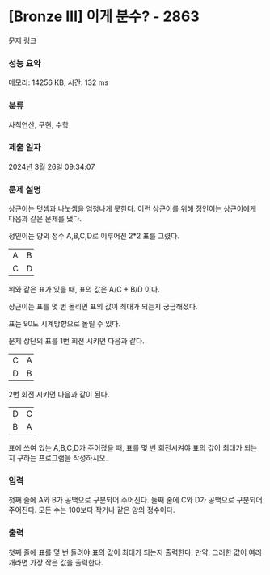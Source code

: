 # [Bronze III] 이게 분수? - 2863 

[문제 링크](https://www.acmicpc.net/problem/2863) 

### 성능 요약

메모리: 14256 KB, 시간: 132 ms

### 분류

사칙연산, 구현, 수학

### 제출 일자

2024년 3월 26일 09:34:07

### 문제 설명

<p>상근이는 덧셈과 나눗셈을 엄청나게 못한다. 이런 상근이를 위해 정인이는 상근이에게 다음과 같은 문제를 냈다.</p>

<p>정인이는 양의 정수 A,B,C,D로 이루어진 2*2 표를 그렸다.</p>

<table class="table table-bordered" style="width:50px;">
	<tbody>
		<tr>
			<td>A</td>
			<td>B</td>
		</tr>
		<tr>
			<td>C</td>
			<td>D</td>
		</tr>
	</tbody>
</table>

<p>위와 같은 표가 있을 때, 표의 값은 A/C + B/D 이다.</p>

<p>상근이는 표를 몇 번 돌리면 표의 값이 최대가 되는지 궁금해졌다.</p>

<p>표는 90도 시계방향으로 돌릴 수 있다.</p>

<p>문제 상단의 표를 1번 회전 시키면 다음과 같다.</p>

<table class="table table-bordered" style="width:50px;">
	<tbody>
		<tr>
			<td>C</td>
			<td>A</td>
		</tr>
		<tr>
			<td>D</td>
			<td>B</td>
		</tr>
	</tbody>
</table>

<p>2번 회전 시키면 다음과 같이 된다.</p>

<table class="table table-bordered" style="width:50px;">
	<tbody>
		<tr>
			<td>D</td>
			<td>C</td>
		</tr>
		<tr>
			<td>B</td>
			<td>A</td>
		</tr>
	</tbody>
</table>

<p>표에 쓰여 있는 A,B,C,D가 주어졌을 때, 표를 몇 번 회전시켜야 표의 값이 최대가 되는지 구하는 프로그램을 작성하시오.</p>

### 입력 

 <p>첫째 줄에 A와 B가 공백으로 구분되어 주어진다. 둘째 줄에 C와 D가 공백으로 구분되어 주어진다. 모든 수는 100보다 작거나 같은 양의 정수이다.</p>

### 출력 

 <p>첫째 줄에 표를 몇 번 돌려야 표의 값이 최대가 되는지 출력한다. 만약, 그러한 값이 여러개라면 가장 작은 값을 출력한다.</p>

